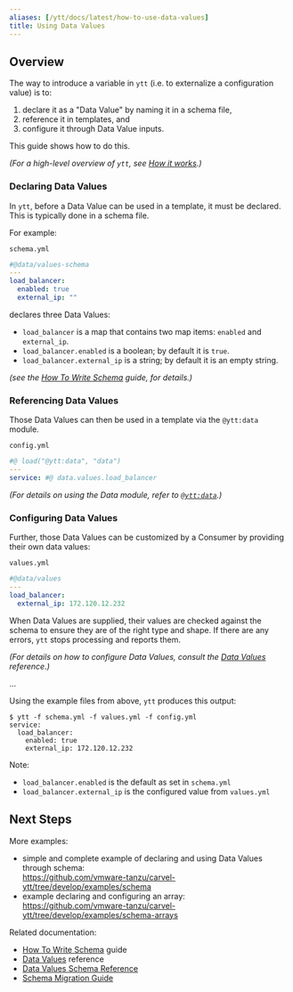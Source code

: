 ```yaml
---
aliases: [/ytt/docs/latest/how-to-use-data-values]
title: Using Data Values
---
```


## Overview

The way to introduce a variable in `ytt` (i.e. to externalize a configuration value) is to:
1. declare it as a "Data Value" by naming it in a schema file,
2. reference it in templates, and
3. configure it through Data Value inputs.

This guide shows how to do this.

_(For a high-level overview of `ytt`, see [How it works](how-it-works.md).)_


### Declaring Data Values

In `ytt`, before a Data Value can be used in a template, it must be declared. This is typically done in a schema file.

For example:

`schema.yml`
```yaml
#@data/values-schema
---
load_balancer:
  enabled: true
  external_ip: ""
```

declares three Data Values:
- `load_balancer` is a map that contains two map items: `enabled` and `external_ip`.
- `load_balancer.enabled` is a boolean; by default it is `true`.
- `load_balancer.external_ip` is a string; by default it is an empty string.

  
_(see the [How To Write Schema](how-to-write-schema.md) guide, for details.)_


### Referencing Data Values

Those Data Values can then be used in a template via the `@ytt:data` module.

`config.yml`
```yaml
#@ load("@ytt:data", "data")
---
service: #@ data.values.load_balancer
```

_(For details on using the Data module, refer to [`@ytt:data`](lang-ref-ytt.md#data).)_

### Configuring Data Values

Further, those Data Values can be customized by a Consumer by providing their own data values:

`values.yml`
```yaml
#@data/values
---
load_balancer:
  external_ip: 172.120.12.232
```

When Data Values are supplied, their values are checked against the schema to ensure they are of the right type and shape. If there are any errors, `ytt` stops processing and reports them.

_(For details on how to configure Data Values, consult the [Data Values](ytt-data-values.md) reference.)_

...

Using the example files from above, `ytt` produces this output:

```console
$ ytt -f schema.yml -f values.yml -f config.yml
service:
  load_balancer:
    enabled: true
    external_ip: 172.120.12.232
```

Note:
- `load_balancer.enabled` is the default as set in `schema.yml`
- `load_balancer.external_ip` is the configured value from `values.yml`

## Next Steps

More examples:
- simple and complete example of declaring and using Data Values through schema: \
  https://github.com/vmware-tanzu/carvel-ytt/tree/develop/examples/schema
- example declaring and configuring an array: \
  https://github.com/vmware-tanzu/carvel-ytt/tree/develop/examples/schema-arrays

Related documentation:
- [How To Write Schema](how-to-write-schema.md) guide
- [Data Values](ytt-data-values.md) reference
- [Data Values Schema Reference](lang-ref-ytt-schema.md)
- [Schema Migration Guide](data-values-schema-migration-guide.md)
